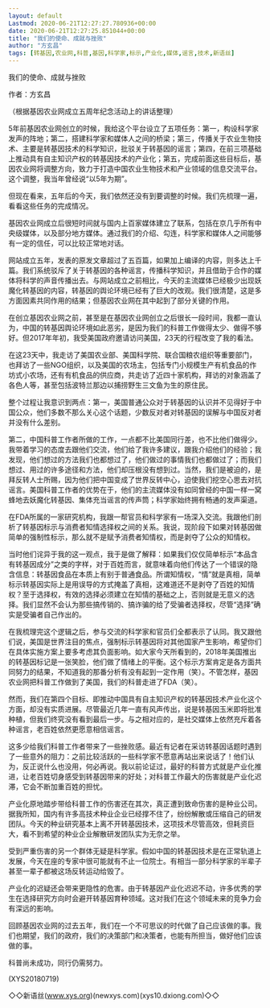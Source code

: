 ```yaml
---
layout: default
Lastmod: 2020-06-21T12:27:27.780936+00:00
date: 2020-06-21T12:27:25.851044+00:00
title: "我们的使命、成就与挫败"
author: "方玄昌"
tags: [转基因,农业网,科普,基因,科学家,标示,产业化,媒体,谣言,技术,新语丝]
---
```


我们的使命、成就与挫败

作者：方玄昌

（根据基因农业网成立五周年纪念活动上的讲话整理）

5年前基因农业网创立的时候，我给这个平台设立了五项任务：第一，构设科学家发声的阵地；第二，搭建科学家和媒体人之间的桥梁；第三，传播关于农业生物技术、主要是转基因技术的科学知识，批驳关于转基因的谣言；第四，在前三项基础上推动具有自主知识产权的转基因技术的产业化；第五，完成前面这些目标后，基因农业网将调整方向，致力于打造中国农业生物技术和产业领域的信息交流平台。这个调整，我当年曾经说“以5年为期”。

但现在看来，五年后的今天，我们依然还没有到要调整的时候。我们先梳理一遍，看看这些任务的完成情况。

基因农业网成立后很短时间就与国内上百家媒体建立了联系，包括在京几乎所有中央级媒体，以及部分地方媒体。通过我们的介绍、勾连，科学家和媒体人之间能够有一定的信任，可以比较正常地对话。

网站成立五年，发表的原发文章超过了五百篇，如果加上编译的内容，则多达上千篇。我们系统驳斥了关于转基因的各种谣言，传播科学知识，并且借助于合作的媒体将科学的声音传播出去。与网站成立之前相比，今天的主流媒体已经极少出现妖魔化转基因的内容，转基因的舆论环境已经有了巨大的改观。我们很清楚，这是多方面因素共同作用的结果；但基因农业网在其中起到了部分关键的作用。

在创立基因农业网之前，甚至是在基因农业网创立之后很长一段时间，我都一直认为，中国的转基因舆论环境如此恶劣，是因为我们的科普工作做得太少、做得不够好。但2017年年初，我受美国政府邀请访问美国，23天的行程改变了我的看法。

在这23天中，我走访了美国农业部、美国科学院、联合国粮农组织等重要部门，也拜访了一些NGO组织，以及美国的农场主，包括专门小规模生产有机食品的作坊式小农场，还有有机食品的供应商，共走访了近四十家机构，拜访的对象涵盖了各色人等，甚至包括波特兰那边以捕捞野生三文鱼为生的原住民。

整个过程让我意识到两点：第一，美国普通公众对于转基因的认识并不见得好于中国公众，他们多数不那么关心这个话题，少数反对者对转基因的误解与中国反对者并没有什么差别。

第二，中国科普工作者所做的工作，一点都不比美国同行差，也不比他们做得少。我带着学习的态度去跟他们交流，他们给了我许多建议，跟我介绍他们的经验；我发现，他们想过的方法我们也都想过了，他们做过的事情我们也都做过了；而我们想过、用过的许多途径和方法，他们却压根没有想到过。当然，我们是被迫的，是拜反转人士所赐，因为他们把中国变成了世界反转中心，迫使我们挖空心思去对抗谣言。美国科普工作者的优势在于，他们的主流媒体没有如同曾经的中国一样一窝蜂地去妖魔化转基因、集体充当谣言的传声筒；科学家始终拥有畅通的发声渠道。

在FDA所属的一家研究机构，我跟一帮官员和科学家有一场深入交流。我跟他们剖析了转基因标示与消费者知情选择权之间的关系。我说，现阶段下如果对转基因做简单的强制性标示，那么就不是赋予消费者知情权，而是剥夺了公众的知情权。

当时他们诧异于我的这一观点，我于是做了解释：如果我们仅仅简单标示“本品含有转基因成分”之类的字样，对于百姓而言，就意味着向他们传达了一个错误的隐含信息：转基因食品在本质上有别于普通食品。所谓知情权，“情”就是真相，简单标示转基因实际上是用误导的方式掩盖了真相，这难道还不是剥夺了百姓的知情权？至于选择权，有效的选择必须建立在知情的基础之上，否则就是无意义的选择。我们显然不会认为那些搞传销的、搞诈骗的给了受骗者选择权，尽管“选择”确实是受骗者自己作出的。

在我梳理完这个逻辑之后，参与交流的科学家和官员们全都表示了认同。我又跟他们说，美国是世界注目的焦点，强制标示转基因将对其他国家产生影响，希望你们在具体实施方案上要多考虑其负面影响。如大家今天所看到的，2018年美国推出的转基因标记是一张笑脸，他们做了情绪上的平衡。这个标示方案肯定是各方面共同努力的结果，不知道我的那番分析有没有起到一定作用（笑）。不管怎样，基因农业网把科普工作做到了美国，我们的科普走进了FDA（笑）。

然而，我们在第四个目标、即推动中国具有自主知识产权的转基因技术产业化这个方面，却没有实质进展。尽管最近几年一直有风声传出，说是转基因玉米即将批准种植，但我们终究没有看到最后一步。与之相对应的，是社交媒体上依然充斥着各种谣言，老百姓依然更愿意相信谣言。

这多少给我们科普工作者带来了一些挫败感。最近有记者在采访转基因话题时遇到了一些意外的阻力：之前比较活跃的一些科学家不愿意再站出来说话了！他们认为，反正说什么也没用，何必再说。我以前论证过，最好的科普方式就是产业化推进，让老百姓切身感受到转基因带来的好处；对科普工作最大的伤害就是产业化迟滞，它会不断加重百姓的担忧。

产业化原地踏步带给科普工作的伤害还在其次，真正遭到致命伤害的是种业公司。据我所知，国内有许多高技术种业企业已经撑不住了，纷纷解散或压缩自己的研发团队。今天的种业研究基本上离不开转基因技术，这项技术尽管高效，但耗资巨大，看不到希望的种业企业解散研发团队实为无奈之举。

受到严重伤害的另一个群体无疑是科学家。假如中国的转基因技术是在正常轨道上发展，今天在座的专家中很可能就有不止一位院士。有相当一部分科学家的半辈子甚至一辈子都被这场反转运动给毁了。

产业化的迟疑还会带来更隐性的危害。由于转基因产业化迟迟不动，许多优秀的学生在选择研究方向时会避开转基因育种领域。这对我们在这个领域未来的竞争力会有深远的影响。

回顾基因农业网的过去五年，我们在一个不可思议的时代做了自己应该做的事。我们也期望，我们的政府，我们的决策部门和决策者，也能有所担当，做好他们应该做的事。

科普尚未成功，同行仍需努力。

(XYS20180719)

◇◇新语丝(www.xys.org)(newxys.com)(xys10.dxiong.com)◇◇

